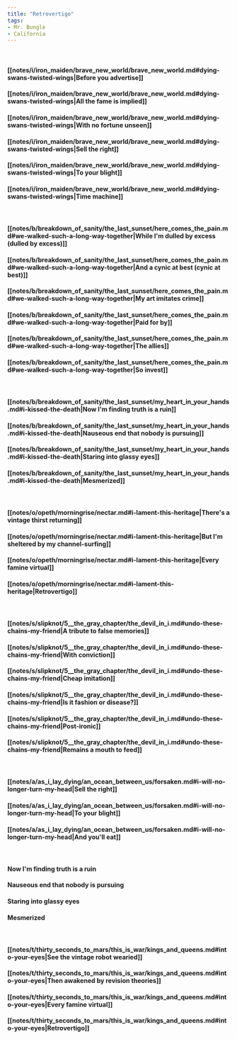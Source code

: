 ```yaml
---
title: "Retrovertigo"
tags:
- Mr. Bungle
- California
---
```

&nbsp;
#### [[notes/i/iron_maiden/brave_new_world/brave_new_world.md#dying-swans-twisted-wings|Before you advertise]]
#### [[notes/i/iron_maiden/brave_new_world/brave_new_world.md#dying-swans-twisted-wings|All the fame is implied]]
#### [[notes/i/iron_maiden/brave_new_world/brave_new_world.md#dying-swans-twisted-wings|With no fortune unseen]]
#### [[notes/i/iron_maiden/brave_new_world/brave_new_world.md#dying-swans-twisted-wings|Sell the right]]
#### [[notes/i/iron_maiden/brave_new_world/brave_new_world.md#dying-swans-twisted-wings|To your blight]]
#### [[notes/i/iron_maiden/brave_new_world/brave_new_world.md#dying-swans-twisted-wings|Time machine]]
&nbsp;
#### [[notes/b/breakdown_of_sanity/the_last_sunset/here_comes_the_pain.md#we-walked-such-a-long-way-together|While I'm dulled by excess (dulled by excess)]]
#### [[notes/b/breakdown_of_sanity/the_last_sunset/here_comes_the_pain.md#we-walked-such-a-long-way-together|And a cynic at best (cynic at best)]]
#### [[notes/b/breakdown_of_sanity/the_last_sunset/here_comes_the_pain.md#we-walked-such-a-long-way-together|My art imitates crime]]
#### [[notes/b/breakdown_of_sanity/the_last_sunset/here_comes_the_pain.md#we-walked-such-a-long-way-together|Paid for by]]
#### [[notes/b/breakdown_of_sanity/the_last_sunset/here_comes_the_pain.md#we-walked-such-a-long-way-together|The allies]]
#### [[notes/b/breakdown_of_sanity/the_last_sunset/here_comes_the_pain.md#we-walked-such-a-long-way-together|So invest]]
&nbsp;
#### [[notes/b/breakdown_of_sanity/the_last_sunset/my_heart_in_your_hands.md#i-kissed-the-death|Now I'm finding truth is a ruin]]
#### [[notes/b/breakdown_of_sanity/the_last_sunset/my_heart_in_your_hands.md#i-kissed-the-death|Nauseous end that nobody is pursuing]]
#### [[notes/b/breakdown_of_sanity/the_last_sunset/my_heart_in_your_hands.md#i-kissed-the-death|Staring into glassy eyes]]
#### [[notes/b/breakdown_of_sanity/the_last_sunset/my_heart_in_your_hands.md#i-kissed-the-death|Mesmerized]]
&nbsp;
#### [[notes/o/opeth/morningrise/nectar.md#i-lament-this-heritage|There's a vintage thirst returning]]
#### [[notes/o/opeth/morningrise/nectar.md#i-lament-this-heritage|But I'm sheltered by my channel-surfing]]
#### [[notes/o/opeth/morningrise/nectar.md#i-lament-this-heritage|Every famine virtual]]
#### [[notes/o/opeth/morningrise/nectar.md#i-lament-this-heritage|Retrovertigo]]
&nbsp;
#### [[notes/s/slipknot/5__the_gray_chapter/the_devil_in_i.md#undo-these-chains-my-friend|A tribute to false memories]]
#### [[notes/s/slipknot/5__the_gray_chapter/the_devil_in_i.md#undo-these-chains-my-friend|With conviction]]
#### [[notes/s/slipknot/5__the_gray_chapter/the_devil_in_i.md#undo-these-chains-my-friend|Cheap imitation]]
#### [[notes/s/slipknot/5__the_gray_chapter/the_devil_in_i.md#undo-these-chains-my-friend|Is it fashion or disease?]]
#### [[notes/s/slipknot/5__the_gray_chapter/the_devil_in_i.md#undo-these-chains-my-friend|Post-ironic]]
#### [[notes/s/slipknot/5__the_gray_chapter/the_devil_in_i.md#undo-these-chains-my-friend|Remains a mouth to feed]]
&nbsp;
#### [[notes/a/as_i_lay_dying/an_ocean_between_us/forsaken.md#i-will-no-longer-turn-my-head|Sell the right]]
#### [[notes/a/as_i_lay_dying/an_ocean_between_us/forsaken.md#i-will-no-longer-turn-my-head|To your blight]]
#### [[notes/a/as_i_lay_dying/an_ocean_between_us/forsaken.md#i-will-no-longer-turn-my-head|And you'll eat]]
&nbsp;
#### Now I'm finding truth is a ruin
#### Nauseous end that nobody is pursuing
#### Staring into glassy eyes
#### Mesmerized
&nbsp;
#### [[notes/t/thirty_seconds_to_mars/this_is_war/kings_and_queens.md#into-your-eyes|See the vintage robot wearied]]
#### [[notes/t/thirty_seconds_to_mars/this_is_war/kings_and_queens.md#into-your-eyes|Then awakened by revision theories]]
#### [[notes/t/thirty_seconds_to_mars/this_is_war/kings_and_queens.md#into-your-eyes|Every famine virtual]]
#### [[notes/t/thirty_seconds_to_mars/this_is_war/kings_and_queens.md#into-your-eyes|Retrovertigo]]
